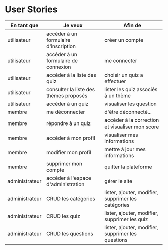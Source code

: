 # User Stories

| En tant que | Je veux | Afin de |
|----------|-------------|------|
| utilisateur | accéder à un formulaire d'inscription | créer un compte |
| utilisateur | accéder à un formulaire de connexion | me connecter |
| utilisateur | accéder à la liste des quiz | choisir un quiz a effectuer |
| utilisateur | consulter la liste des thèmes proposés | lister les quiz associés à un thème |
| utilisateur | accéder à un quiz | visualiser les question |
| membre | me déconnecter | d'être déconnecté... |
| membre | répondre à un quiz | accéder à la correction et visualiser mon score |
| membre | accéder à mon profil  | visualiser mes informations |
| membre | modifier mon profil  | mettre à jour mes informations |
| membre | supprimer mon compte | quitter la plateforme |
| administrateur | accéder à l'espace d'administration | gérer le site |
| administrateur | CRUD les catégories | lister, ajouter, modifier, supprimer les catégories |
| administrateur | CRUD les quiz | lister, ajouter, modifier, supprimer les quiz |
| administrateur | CRUD les questions | lister, ajouter, modifier, supprimer les questions |
